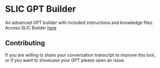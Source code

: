# SLIC GPT Builder
An advanced GPT builder with included instructions and knowledge files.
Access SLIC Builder [here](https://chat.openai.com/g/g-EVwY1L3c7-slic-builder-v0-0-1)

## Contributing
If you are willing to share your conversation transcript to improve this tool, or if you want to showcase your GPT please open an issue 

